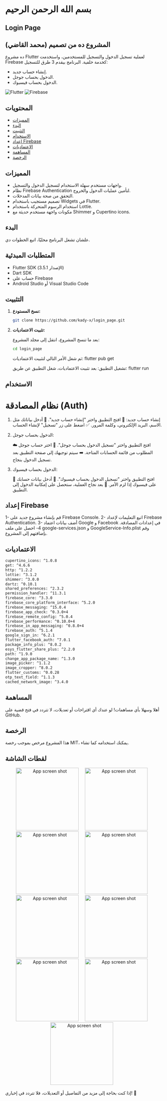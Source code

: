 # بسم الله الرحمن الرحيم

## Login Page

## المشروع ده من تصميم (محمد القاضي)

ده مشروع Flutter لعملية تسجيل الدخول والتسجيل للمستخدمين، واستخدمت Firebase كخدمة خلفية. البرنامج بيقدم 3 طرق للتسجيل:

- إنشاء حساب جديد.
- الدخول بحساب جوجل.
- الدخول بحساب فيسبوك.

![Flutter](https://img.shields.io/badge/Flutter-v3.5.1-blue)
![Firebase](https://img.shields.io/badge/Firebase-v9.0.0-orange)

## المحتويات

- [المميزات](#المميزات)
- [البدء](#البدء)
- [التثبيت](#التثبيت)
- [الاستخدام](#الاستخدام)
- [إعداد Firebase](#إعداد-firebase)
- [الاعتماديات](#الاعتماديات)
- [المساهمة](#المساهمة)
- [الرخصة](#الرخصة)

## المميزات

- واجهات مستخدم سهلة الاستخدام لتسجيل الدخول والتسجيل.
- نظام Firebase Authentication لتأمين عمليات الدخول والخروج.
- التحقق من صحة بيانات المدخلات.
- تصميم مستجيب باستخدام Widgets في Flutter.
- استخدام الرسوم المتحركة باستخدام Lottie.
- مكونات واجهة مستخدم حديثة مع Shimmer و Cupertino icons.

## البدء

علشان تشغل البرنامج محليًا، اتبع الخطوات دي.

## المتطلبات المبدئية

- Flutter SDK (الإصدار 3.5.1)
- Dart SDK
- حساب على Firebase
- Android Studio أو Visual Studio Code

## التثبيت

1. **نسخ المستودع:**

   ```bash
   git clone https://github.com/kady-x/login_page.git
   ```

2. **تثبيت الاعتماديات:**

   بعد ما تنسخ المشروع، انتقل إلى مجلد المشروع:

   ```bash
   cd login_page
   ```

   ثم شغل الأمر التالي لتثبيت الاعتماديات:
   flutter pub get

   تشغيل التطبيق:
   بعد تثبيت الاعتماديات، شغل التطبيق عن طريق:
   flutter run

## الاستخدام

# نظام المصادقة (Auth)

1. إنشاء حساب جديد:
   🔐 افتح التطبيق واختر "إنشاء حساب جديد".
   📝 أدخل بياناتك مثل الاسم، البريد الإلكتروني، وكلمة المرور.
   ✅ اضغط على زر "تسجيل" لإنشاء الحساب.

2. الدخول بحساب جوجل:

   ☁️ افتح التطبيق واختر "تسجيل الدخول بحساب جوجل".
   📧 اختر حساب جوجل المطلوب من قائمة الحسابات المتاحة.
   ➡️ سيتم توجيهك إلى صفحة التطبيق بعد تسجيل الدخول بنجاح.

3. الدخول بحساب فيسبوك:

   📘 افتح التطبيق واختر "تسجيل الدخول بحساب فيسبوك".
   🔑 أدخل بيانات حسابك على فيسبوك إذا لزم الأمر.
   🎉 بعد نجاح العملية، ستحصل على إمكانية الدخول إلى التطبيق.

## إعداد Firebase

   1- قم بإنشاء مشروع جديد على Firebase Console.
   2- اتبع التعليمات لإعداد Firebase Authentication.
   3- أضف بيانات اعتماد Google و Facebook في إعدادات المصادقة.
   4- احصل على ملف google-services.json و GoogleService-Info.plist وقم بإضافتهم إلى المشروع.

## الاعتماديات

  ```bash
  cupertino_icons: ^1.0.8
  get: ^4.6.6
  http: ^1.2.2
  lottie: ^3.1.2
  shimmer: ^3.0.0
  dartz: ^0.10.1
  shared_preferences: ^2.3.2
  permission_handler: ^11.3.1
  firebase_core: ^3.3.0
  firebase_core_platform_interface: ^5.2.0
  firebase_messaging: ^15.0.4
  firebase_app_check: ^0.3.0+4
  firebase_remote_config: ^5.0.4
  firebase_performance: ^0.10.0+4
  firebase_in_app_messaging: ^0.8.0+4
  firebase_auth: ^5.1.4
  google_sign_in: ^6.2.1
  flutter_facebook_auth: ^7.0.1
  package_info_plus: ^8.0.2
  esys_flutter_share_plus: ^2.2.0
  path: ^1.9.0
  change_app_package_name: ^1.3.0
  image_picker: ^1.1.2
  image_cropper: ^8.0.2
  flutter_customs: ^0.0.28
  otp_text_field: ^1.1.3
  cached_network_image: ^3.4.0
  ```

## المساهمة

أهلا وسهلا بأي مساهمات! لو عندك أي اقتراحات أو تعديلات، لا تتردد في فتح قضية على GitHub.

## الرخصة

هذا المشروع مرخص بموجب رخصة MIT، يمكنك استخدامه كما تشاء.

## لقطات الشاشة

<p align="center" class="scroll" >
     <img width="200px" src="https://github.com/kady-x/login_page/blob/main/assets/screens/1.jpeg" alt="App screen shot">
     &nbsp;&nbsp;&nbsp;
     <img width="200px" src="https://github.com/kady-x/login_page/blob/main/assets/screens/2.jpeg" alt="App screen shot">
     &nbsp;&nbsp;&nbsp;
     <img width="200px" src="https://github.com/kady-x/login_page/blob/main/assets/screens/3.jpeg" alt="App screen shot">
     &nbsp;&nbsp;&nbsp;
     <img width="200px" src="https://github.com/kady-x/login_page/blob/main/assets/screens/4.jpeg" alt="App screen shot">
     &nbsp;&nbsp;&nbsp;
     <img width="200px" src="https://github.com/kady-x/login_page/blob/main/assets/screens/5.jpeg" alt="App screen shot">
     &nbsp;&nbsp;&nbsp;
     <img width="200px" src="https://github.com/kady-x/login_page/blob/main/assets/screens/6.jpeg" alt="App screen shot">
     &nbsp;&nbsp;&nbsp;
     <img width="200px" src="https://github.com/kady-x/login_page/blob/main/assets/screens/7.jpeg" alt="App screen shot">
     &nbsp;&nbsp;&nbsp;
     <img width="200px" src="https://github.com/kady-x/login_page/blob/main/assets/screens/8.jpeg" alt="App screen shot">
     &nbsp;&nbsp;&nbsp;
     <img width="200px" src="https://github.com/kady-x/login_page/blob/main/assets/screens/9.jpeg" alt="App screen shot">
     &nbsp;&nbsp;&nbsp;
</p>

إذا كنت بحاجة إلى مزيد من التفاصيل أو التعديلات، فلا تتردد في إخباري! 🌟
